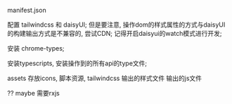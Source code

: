 manifest.json

配置 tailwindcss 和 daisyUI; 但是要注意, 操作dom的样式属性的方式与daisyUI的构建输出方式是不兼容的, 尝试CDN;
记得开启daisyui的watch模式进行开发;

安装 chrome-types;

安装typescripts, 安装操作到的所有api的type文件;



assets 存放icons, 脚本资源, tailwindcss 输出的样式文件 输出的js文件


?? maybe 需要rxjs
